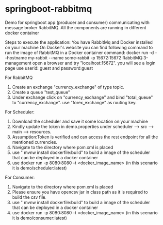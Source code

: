 # springboot-rabbitmq
Demo for springboot app (producer and consumer) communicating with message broker RabbitMQ. All the components are running in different docker container

Steps to execute the application:
You have RabbitMq and Docker installed on your machine
On Docker's website you can find following command to run the image of RabbitMQ in a Docker container
command: docker run -d --hostname my-rabbit --name some-rabbit -p 15672:15672 RabbitMQ:3-management
open a browser and try "localhost:15672". you will see a login page
use userid: guest and password:guest

For RabbitMQ	
1) Create an exchange "currency_exchange" of type topic.
2) Create a queue "test_queue"
3) Under exchange click on "currency_exchange" and bind "total_queue" to "currency_exchange". use "forex_exchange" as routing key.

For Scheduler:
1) Download the scheduler and save it some location on your machine
2) Kindly update the token in demo.properties under scheduler --> src --> main --> resources. 
3) Assumption:Token is verified and can access the rest endpoint for all the mentioned currencies.
4) Navigate to the directory where pom.xml is placed
5) use " mvnw install dockerfile:build" to build a image of the scheduler that can be deployed in a docker container
6) use docker run -p 8080:8080 -t <docker_image_name> (in this scenario it is demo/scheduler:latest)

For Consumer:
1) Navigate to the directory where pom.xml is placed
2) Please ensure you have opencsv jar in class path as it is required to build the csv file.
2) use " mvnw install dockerfile:build" to build a image of the scheduler that can be deployed in a docker container
3) use docker run -p 8080:8080 -t <docker_image_name> (in this scenario it is demo/consumer:latest)




